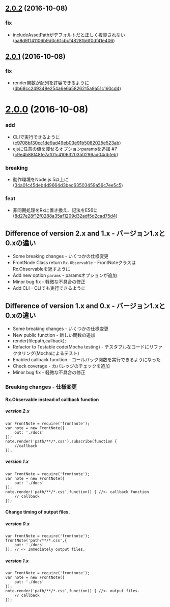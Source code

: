 <a name="2.0.2"></a>
## [2.0.2](https://github.com/frontainer/frontnote/compare/v2.0.1...v2.0.2) (2016-10-08)


### fix

* includeAssetPathがデフォルトだと正しく複製されない ([aa8d9f141106b9d0c61cbcf48281b6f0df41e406](https://github.com/frontainer/frontnote/commit/aa8d9f141106b9d0c61cbcf48281b6f0df41e406))



<a name="2.0.1"></a>
## [2.0.1](https://github.com/frontainer/frontnote/compare/v2.0.0...v2.0.1) (2016-10-08)


### fix

* render関数が配列を許容できるように ([db68cc249348e254a6e6a5826215a9a51c160cd4](https://github.com/frontainer/frontnote/commit/db68cc249348e254a6e6a5826215a9a51c160cd4))



<a name="2.0.0"></a>
# [2.0.0](https://github.com/frontainer/frontnote/compare/1.1.2...v2.0.0) (2016-10-08)


### add

* CLIで実行できるように ([c9708bf30cc1de9ad49eb03e91b5082025e523ab](https://github.com/frontainer/frontnote/commit/c9708bf30cc1de9ad49eb03e91b5082025e523ab))
* ejsに任意の値を渡せるオプションparamsを追加 #7 ([c9e4b88f48fe7af01c4106320350296ad04dbfeb](https://github.com/frontainer/frontnote/commit/c9e4b88f48fe7af01c4106320350296ad04dbfeb))

### breaking

* 動作環境をNode.js 5以上に ([34a01c45deb4d9664d3bec63503459a56c7ee5c5](https://github.com/frontainer/frontnote/commit/34a01c45deb4d9664d3bec63503459a56c7ee5c5))

### feat

* 非同期処理をRxに置き換え、記法をES6に ([8d27e28f12f0288a35af1209d32adf5d2cad75d4](https://github.com/frontainer/frontnote/commit/8d27e28f12f0288a35af1209d32adf5d2cad75d4))



## Difference of version 2.x and 1.x - バージョン1.xと0.xの違い

- Some breaking changes - いくつかの仕様変更
- FrontNode Class return `Rx.Observable` - FrontNoteクラスはRx.Observableを返すように
- Add new option `params` - paramsオプションが追加
- Minor bug fix - 軽微な不具合の修正
- Add CLI - CLIでも実行できるように

## Difference of version 1.x and 0.x - バージョン1.xと0.xの違い

- Some breaking changes - いくつかの仕様変更
- New public function - 新しい関数の追加
 - render(filepath,callback);
- Refactor to Testable code(Mocha testing) - テスタブルなコードにリファクタリング(Mochaによるテスト)
- Enabled callback function - コールバック関数を実行できるようになった
- Check coverage - カバレッジのチェックを追加
- Minor bug fix - 軽微な不具合の修正

### Breaking changes - 仕様変更

#### Rx.Observable instead of callback function

##### version 2.x

```
var FrontNote = require('frontnote');
var note = new FrontNote({
	out: './docs'
});
note.render('path/**/*.css').subscribe(function {
	//callback
});
```

##### version 1.x

```
var FrontNote = require('frontnote');
var note = new FrontNote({
    out: './docs'
});
note.render('path/**/*.css',function() { //<- callback function
	// callback
});
```

#### Change timing of output files.

##### version 0.x

```
var frontNote = require('frontnote');
frontNote('path/**/*.css',{
    out: './docs'
});	// <- Immediately output files.
```

##### version 1.x

```
var FrontNote = require('frontnote');
var note = new FrontNote({
    out: './docs'
});
note.render('path/**/*.css',function() { //<- output files.
	// callback
});
```